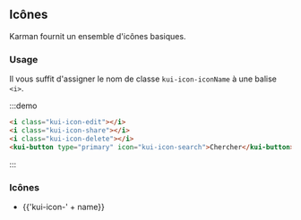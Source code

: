 ## Icônes

Karman fournit un ensemble d'icônes basiques.

### Usage

Il vous suffit d'assigner le nom de classe `kui-icon-iconName` à une balise `<i>`.

:::demo

```html
<i class="kui-icon-edit"></i>
<i class="kui-icon-share"></i>
<i class="kui-icon-delete"></i>
<kui-button type="primary" icon="kui-icon-search">Chercher</kui-button>

```
:::

### Icônes

<ul class="icon-list">
  <li v-for="name in $icon" :key="name">
    <span>
      <i :class="'kui-icon-' + name"></i>
      <span class="icon-name">{{'kui-icon-' + name}}</span>
    </span>
  </li>
</ul>
